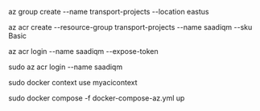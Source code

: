 az group create --name transport-projects --location eastus

az acr create --resource-group transport-projects --name saadiqm --sku Basic

az acr login --name saadiqm --expose-token

sudo az acr login --name saadiqm

sudo docker context use myacicontext

sudo docker compose -f docker-compose-az.yml up
